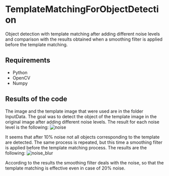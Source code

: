 # TemplateMatchingForObjectDetection
Object detection with template matching after adding different noise levels and comparison with the results obtained when a smoothing filter is applied before the template matching.
## Requirements
- Python
- OpenCV
- Numpy
## Results of the code
The image and the template image that were used are in the folder InputData. The goal was to detect the object of the template image in the original image after adding different noise levels. The result for each noise level is the following:
![noise](https://user-images.githubusercontent.com/89779679/132470753-b67b5966-efb2-40ca-a459-b00cbfe590ed.jpg)

It seems that after 10% noise not all objects corresponding to the template are detected. The same process is repeated, but this time a smoothing filter is applied before the template matching process. The results are the following:
![noise_blur](https://user-images.githubusercontent.com/89779679/132471320-ffa9a090-b4ef-46d9-89b9-203b60a1e630.jpg)

According to the results the smoothing filter deals with the noise, so that the template matching is effective even in case of 20% noise.
